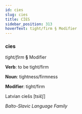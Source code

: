 ```yaml
---
id: cies
slug: cies
title: CİES
sidebar_position: 313
hoverText: tight/firm § Modifier
---
```


### cies

*tight/firm* **§** Modifier

**Verb**: to be tight/firm

**Noun**: tightness/firmness

**Modifier**: tight/firm

Latvian ciešs [tsiɛ̂ʃ]

*Balto-Slavic Language Family*
